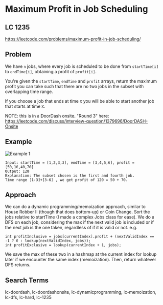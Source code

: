 # Maximum Profit in Job Scheduling
## LC 1235
https://leetcode.com/problems/maximum-profit-in-job-scheduling/

## Problem
We have `n` jobs, where every job is scheduled to be done from `startTime[i]` to `endTime[i]`, obtaining a profit of `profit[i]`.

You're given the `startTime`, `endTime` and `profit` arrays, return the maximum profit you can take such that there are no two jobs in the subset with overlapping time range.

If you choose a job that ends at time `X` you will be able to start another job that starts at time `X`.

NOTE: this is in a DoorDash onsite. "Round 3" here: https://leetcode.com/discuss/interview-question/1379696/DoorDASH-Onsite

## Example
![Example 1](https://assets.leetcode.com/uploads/2019/10/10/sample1_1584.png)

```
Input: startTime = [1,2,3,3], endTime = [3,4,5,6], profit = [50,10,40,70]
Output: 120
Explanation: The subset chosen is the first and fourth job. 
Time range [1-3]+[3-6] , we get profit of 120 = 50 + 70.
```

## Approach
We can do a dynamic programming/memoization approach, similar to House Robber II (though that does bottom-up) or Coin Change. Sort the jobs relative to startTime (I made a complex Jobs class for ease). We do a DFS on each job, considering the max if the next valid job is included or if the next job is the one taken, regardless of if it is valid or not. e.g.

```
int profitInclusive = jobs[currentIndex].profit + (nextValidIndex == -1 ? 0 : lookup(nextValidIndex, jobs));
int profitExclusive = lookup(currentIndex + 1, jobs);
```

We save the max of these two in a hashmap at the current index for lookup later if we encounter the same index (memoization). Then, return whatever DFS returns.

## Search Terms
lc-doordash, lc-doordashonsite, lc-dynamicprogramming, lc-memoization, lc-dfs, lc-hard, lc-1235 